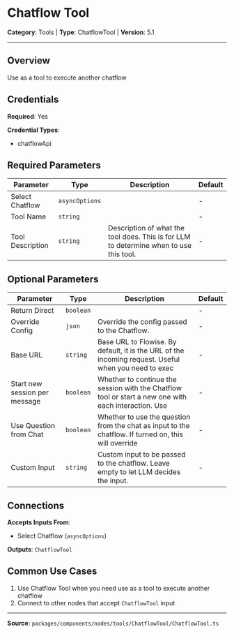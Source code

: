# Chatflow Tool

**Category**: Tools | **Type**: ChatflowTool | **Version**: 5.1

---

## Overview

Use as a tool to execute another chatflow

## Credentials

**Required**: Yes

**Credential Types**:
- chatflowApi

## Required Parameters

| Parameter | Type | Description | Default |
|-----------|------|-------------|---------|
| Select Chatflow | `asyncOptions` |  | - |
| Tool Name | `string` |  | - |
| Tool Description | `string` | Description of what the tool does. This is for LLM to determine when to use this tool. | - |

## Optional Parameters

| Parameter | Type | Description | Default |
|-----------|------|-------------|---------|
| Return Direct | `boolean` |  | - |
| Override Config | `json` | Override the config passed to the Chatflow. | - |
| Base URL | `string` | Base URL to Flowise. By default, it is the URL of the incoming request. Useful when you need to exec | - |
| Start new session per message | `boolean` | Whether to continue the session with the Chatflow tool or start a new one with each interaction. Use | - |
| Use Question from Chat | `boolean` | Whether to use the question from the chat as input to the chatflow. If turned on, this will override | - |
| Custom Input | `string` | Custom input to be passed to the chatflow. Leave empty to let LLM decides the input. | - |

## Connections

**Accepts Inputs From**:
- Select Chatflow (`asyncOptions`)

**Outputs**: `ChatflowTool`

## Common Use Cases

1. Use Chatflow Tool when you need use as a tool to execute another chatflow
2. Connect to other nodes that accept `ChatflowTool` input

---

**Source**: `packages/components/nodes/tools/ChatflowTool/ChatflowTool.ts`